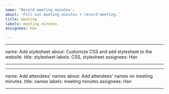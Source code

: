 ```yaml
---
name: 'Record meeting minutes'.
about: 'Fill out meeting minutes + record meeting.'
title: meeting
labels: meeting minutes
assignees: Han

---
```



---
name: Add stylesheet
about: Customize CSS and add stylesheet to the website.
title: stylesheet
labels: CSS, stylesheet
assignees: Han

---


---
name: Add attendees' names
about: Add attendees' names on meeting minutes.
title: names
labels: meeting minutes
assignees: Han

---
